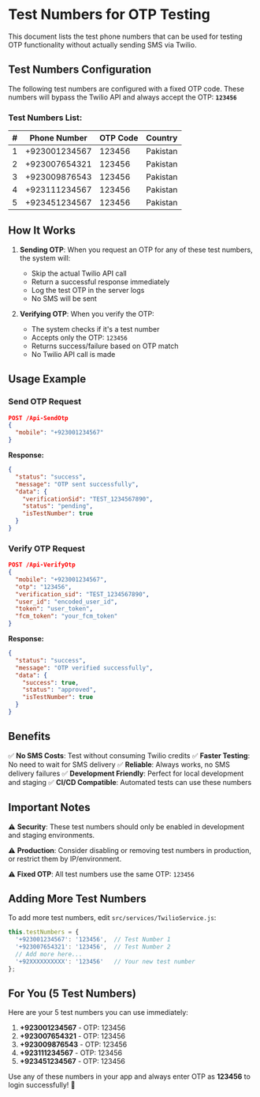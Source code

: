 # Test Numbers for OTP Testing

This document lists the test phone numbers that can be used for testing OTP functionality without actually sending SMS via Twilio.

## Test Numbers Configuration

The following test numbers are configured with a fixed OTP code. These numbers will bypass the Twilio API and always accept the OTP: **`123456`**

### Test Numbers List:

| # | Phone Number     | OTP Code | Country |
|---|-----------------|----------|---------|
| 1 | +923001234567   | 123456   | Pakistan |
| 2 | +923007654321   | 123456   | Pakistan |
| 3 | +923009876543   | 123456   | Pakistan |
| 4 | +923111234567   | 123456   | Pakistan |
| 5 | +923451234567   | 123456   | Pakistan |

## How It Works

1. **Sending OTP**: When you request an OTP for any of these test numbers, the system will:
   - Skip the actual Twilio API call
   - Return a successful response immediately
   - Log the test OTP in the server logs
   - No SMS will be sent

2. **Verifying OTP**: When you verify the OTP:
   - The system checks if it's a test number
   - Accepts only the OTP: `123456`
   - Returns success/failure based on OTP match
   - No Twilio API call is made

## Usage Example

### Send OTP Request
```json
POST /Api-SendOtp
{
  "mobile": "+923001234567"
}
```

**Response:**
```json
{
  "status": "success",
  "message": "OTP sent successfully",
  "data": {
    "verificationSid": "TEST_1234567890",
    "status": "pending",
    "isTestNumber": true
  }
}
```

### Verify OTP Request
```json
POST /Api-VerifyOtp
{
  "mobile": "+923001234567",
  "otp": "123456",
  "verification_sid": "TEST_1234567890",
  "user_id": "encoded_user_id",
  "token": "user_token",
  "fcm_token": "your_fcm_token"
}
```

**Response:**
```json
{
  "status": "success",
  "message": "OTP verified successfully",
  "data": {
    "success": true,
    "status": "approved",
    "isTestNumber": true
  }
}
```

## Benefits

✅ **No SMS Costs**: Test without consuming Twilio credits
✅ **Faster Testing**: No need to wait for SMS delivery
✅ **Reliable**: Always works, no SMS delivery failures
✅ **Development Friendly**: Perfect for local development and staging
✅ **CI/CD Compatible**: Automated tests can use these numbers

## Important Notes

⚠️ **Security**: These test numbers should only be enabled in development and staging environments.

⚠️ **Production**: Consider disabling or removing test numbers in production, or restrict them by IP/environment.

⚠️ **Fixed OTP**: All test numbers use the same OTP: `123456`

## Adding More Test Numbers

To add more test numbers, edit `src/services/TwilioService.js`:

```javascript
this.testNumbers = {
  '+923001234567': '123456',  // Test Number 1
  '+923007654321': '123456',  // Test Number 2
  // Add more here...
  '+92XXXXXXXXXX': '123456'   // Your new test number
};
```

## For You (5 Test Numbers)

Here are your 5 test numbers you can use immediately:

1. **+923001234567** - OTP: 123456
2. **+923007654321** - OTP: 123456
3. **+923009876543** - OTP: 123456
4. **+923111234567** - OTP: 123456
5. **+923451234567** - OTP: 123456

Use any of these numbers in your app and always enter OTP as **123456** to login successfully! 🎉


